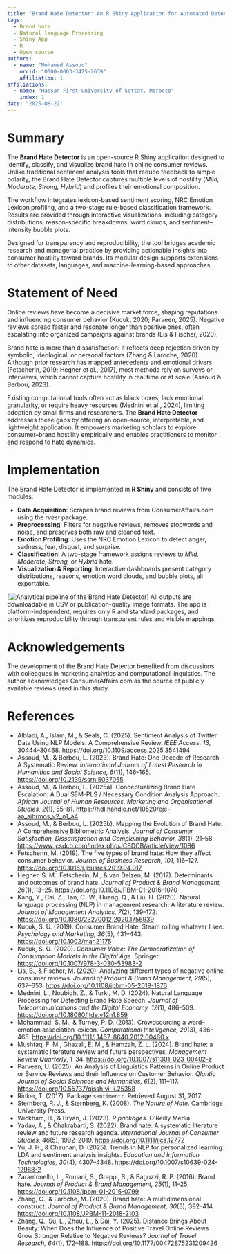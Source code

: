 ```yaml
---
title: "Brand Hate Detector: An R Shiny Application for Automated Detection and Multilevel Classification of Brand Hate in Consumer Reviews"
tags:
  - Brand hate
  - Natural language Processing
  - Shiny App
  - R
  - Open source
authors:
  - name: "Mohamed Assoud"
    orcid: "0000-0003-3425-2639"
    affiliation: 1
affiliations:
  - name: "Hassan First University of Settat, Morocco"
    index: 1
date: "2025-08-22"
---
```


# Summary

The **Brand Hate Detector** is an open-source R Shiny application designed to identify, classify, and visualize brand hate in online consumer reviews. Unlike traditional sentiment analysis tools that reduce feedback to simple polarity, the Brand Hate Detector captures multiple levels of hostility (*Mild, Moderate, Strong, Hybrid*) and profiles their emotional composition.  

The workflow integrates lexicon-based sentiment scoring, NRC Emotion Lexicon profiling, and a two-stage rule-based classification framework. Results are provided through interactive visualizations, including category distributions, reason-specific breakdowns, word clouds, and sentiment–intensity bubble plots.  

Designed for transparency and reproducibility, the tool bridges academic research and managerial practice by providing actionable insights into consumer hostility toward brands. Its modular design supports extensions to other datasets, languages, and machine-learning-based approaches.

# Statement of Need

Online reviews have become a decisive market force, shaping reputations and influencing consumer behavior (Kucuk, 2020; Parveen, 2025). Negative reviews spread faster and resonate longer than positive ones, often escalating into organized campaigns against brands (Lis & Fischer, 2020).  

Brand hate is more than dissatisfaction: it reflects deep rejection driven by symbolic, ideological, or personal factors (Zhang & Laroche, 2020). Although prior research has mapped antecedents and emotional drivers (Fetscherin, 2019; Hegner et al., 2017), most methods rely on surveys or interviews, which cannot capture hostility in real time or at scale (Assoud & Berbou, 2023).  

Existing computational tools often act as black boxes, lack emotional granularity, or require heavy resources (Mednini et al., 2024), limiting adoption by small firms and researchers. The **Brand Hate Detector** addresses these gaps by offering an open-source, interpretable, and lightweight application. It empowers marketing scholars to explore consumer–brand hostility empirically and enables practitioners to monitor and respond to hate dynamics.

# Implementation

The Brand Hate Detector is implemented in **R Shiny** and consists of five modules:

- **Data Acquisition**: Scrapes brand reviews from ConsumerAffairs.com using the *rvest* package.  
- **Preprocessing**: Filters for negative reviews, removes stopwords and noise, and preserves both raw and cleaned text.  
- **Emotion Profiling**: Uses the NRC Emotion Lexicon to detect anger, sadness, fear, disgust, and surprise.  
- **Classification**: A two-stage framework assigns reviews to *Mild, Moderate, Strong,* or *Hybrid* hate.  
- **Visualization & Reporting**: Interactive dashboards present category distributions, reasons, emotion word clouds, and bubble plots, all exportable.  

[![Analytical pipeline of the Brand Hate Detector](https://raw.githubusercontent.com/MEDASSOUD/brandhatedetector/Figures/Figure1.svg)]
All outputs are downloadable in CSV or publication-quality image formats. The app is platform-independent, requires only R and standard packages, and prioritizes reproducibility through transparent rules and visible mappings.

# Acknowledgements

The development of the Brand Hate Detector benefited from discussions with colleagues in marketing analytics and computational linguistics. The author acknowledges ConsumerAffairs.com as the source of publicly available reviews used in this study.


# References

- Albladi, A., Islam, M., & Seals, C. (2025). Sentiment Analysis of Twitter Data Using NLP Models: A Comprehensive Review. *IEEE Access, 13*, 30444–30468. https://doi.org/10.1109/access.2025.3541494  
- Assoud, M., & Berbou, L. (2023). Brand Hate: One Decade of Research – A Systematic Review. *International Journal of Latest Research in Humanities and Social Science, 6*(11), 146–165. https://doi.org/10.2139/ssrn.5037055  
- Assoud, M., & Berbou, L. (2025a). Conceptualizing Brand Hate Escalation: A Dual SEM-PLS / Necessary Condition Analysis Approach. *African Journal of Human Resources, Marketing and Organisational Studies, 2*(1), 55–81. https://hdl.handle.net/10520/ejc-aa_ajhrmos_v2_n1_a4  
- Assoud, M., & Berbou, L. (2025b). Mapping the Evolution of Brand Hate: A Comprehensive Bibliometric Analysis. *Journal of Consumer Satisfaction, Dissatisfaction and Complaining Behavior, 38*(1), 21–58. https://www.jcsdcb.com/index.php/JCSDCB/article/view/1086  
- Fetscherin, M. (2019). The five types of brand hate: How they affect consumer behavior. *Journal of Business Research, 101*, 116–127. https://doi.org/10.1016/j.jbusres.2019.04.017  
- Hegner, S. M., Fetscherin, M., & van Delzen, M. (2017). Determinants and outcomes of brand hate. *Journal of Product & Brand Management, 26*(1), 13–25. https://doi.org/10.1108/JPBM-01-2016-1070  
- Kang, Y., Cai, Z., Tan, C.-W., Huang, Q., & Liu, H. (2020). Natural language processing (NLP) in management research: A literature review. *Journal of Management Analytics, 7*(2), 139–172. https://doi.org/10.1080/23270012.2020.1756939  
- Kucuk, S. U. (2019). Consumer Brand Hate: Steam rolling whatever I see. *Psychology and Marketing, 36*(5), 431–443. https://doi.org/10.1002/mar.21175  
- Kucuk, S. U. (2020). *Consumer Voice: The Democratization of Consumption Markets in the Digital Age*. Springer. https://doi.org/10.1007/978-3-030-53983-2  
- Lis, B., & Fischer, M. (2020). Analyzing different types of negative online consumer reviews. *Journal of Product & Brand Management, 29*(5), 637–653. https://doi.org/10.1108/jpbm-05-2018-1876  
- Mednini, L., Noubigh, Z., & Turki, M. D. (2024). Natural Language Processing for Detecting Brand Hate Speech. *Journal of Telecommunications and the Digital Economy, 12*(1), 486–509. https://doi.org/10.18080/jtde.v12n1.859  
- Mohammad, S. M., & Turney, P. D. (2013). Crowdsourcing a word–emotion association lexicon. *Computational Intelligence, 29*(3), 436–465. https://doi.org/10.1111/j.1467-8640.2012.00460.x  
- Mushtaq, F. M., Ghazali, E. M., & Hamzah, Z. L. (2024). Brand hate: a systematic literature review and future perspectives. *Management Review Quarterly*, 1–34. https://doi.org/10.1007/s11301-023-00402-z  
- Parveen, U. (2025). An Analysis of Linguistics Patterns in Online Product or Service Reviews and their Influence on Customer Behavior. *Qlantic Journal of Social Sciences and Humanities, 6*(2), 111–117. https://doi.org/10.55737/qjssh.vi-ii.25358  
- Rinker, T. (2017). Package `sentimentr`. Retrieved August 31, 2017.  
- Sternberg, R. J., & Sternberg, K. (2008). *The Nature of Hate*. Cambridge University Press.  
- Wickham, H., & Bryan, J. (2023). *R packages*. O’Reilly Media.  
- Yadav, A., & Chakrabarti, S. (2022). Brand hate: A systematic literature review and future research agenda. *International Journal of Consumer Studies, 46*(5), 1992–2019. https://doi.org/10.1111/ijcs.12772  
- Yu, J. H., & Chauhan, D. (2025). Trends in NLP for personalized learning: LDA and sentiment analysis insights. *Education and Information Technologies, 30*(4), 4307–4348. https://doi.org/10.1007/s10639-024-12988-2  
- Zarantonello, L., Romani, S., Grappi, S., & Bagozzi, R. P. (2016). Brand hate. *Journal of Product & Brand Management, 25*(1), 11–25. https://doi.org/10.1108/jpbm-01-2015-0799  
- Zhang, C., & Laroche, M. (2020). Brand hate: A multidimensional construct. *Journal of Product & Brand Management, 30*(3), 392–414. https://doi.org/10.1108/JPBM-11-2018-2103  
- Zhang, Q., Su, L., Zhou, L., & Dai, Y. (2025). Distance Brings About Beauty: When Does the Influence of Positive Travel Online Reviews Grow Stronger Relative to Negative Reviews? *Journal of Travel Research, 64*(1), 172–188. https://doi.org/10.1177/00472875231209426  

